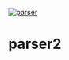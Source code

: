 [![parser](https://github.com/max7jx/parser2/actions/workflows/parser.yml/badge.svg)](https://github.com/max7jx/parser2/actions/workflows/parser.yml)
# parser2
